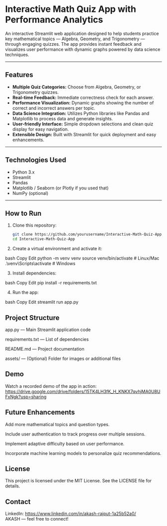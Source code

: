 # Interactive Math Quiz App with Performance Analytics

An interactive Streamlit web application designed to help students practice key mathematical topics — Algebra, Geometry, and Trigonometry — through engaging quizzes. The app provides instant feedback and visualizes user performance with dynamic graphs powered by data science techniques.

---

## Features

- **Multiple Quiz Categories:** Choose from Algebra, Geometry, or Trigonometry quizzes.
- **Real-time Feedback:** Immediate correctness check for each answer.
- **Performance Visualization:** Dynamic graphs showing the number of correct and incorrect answers per topic.
- **Data Science Integration:** Utilizes Python libraries like Pandas and Matplotlib to process data and generate insights.
- **User-friendly Interface:** Simple dropdown selections and clean quiz display for easy navigation.
- **Extensible Design:** Built with Streamlit for quick deployment and easy enhancements.

---

## Technologies Used

- Python 3.x
- Streamlit
- Pandas
- Matplotlib / Seaborn (or Plotly if you used that)
- NumPy (optional)
  
---

## How to Run

1. Clone this repository:
   ```bash
   git clone https://github.com/yourusername/Interactive-Math-Quiz-App.git
   cd Interactive-Math-Quiz-App

2. Create a virtual environment and activate it:

bash
Copy
Edit
python -m venv venv
source venv/bin/activate  # Linux/Mac
.\venv\Scripts\activate   # Windows

3. Install dependencies:

bash
Copy
Edit
pip install -r requirements.txt

4. Run the app:

bash
Copy
Edit
streamlit run app.py

## Project Structure
app.py — Main Streamlit application code

requirements.txt — List of dependencies

README.md — Project documentation

assets/ — (Optional) Folder for images or additional files

## Demo

Watch a recorded demo of the app in action: https://drive.google.com/drive/folders/15TK4LH3fK_H_KNKX7qvhjMA0U8UFxNgk?usp=sharing

## Future Enhancements
Add more mathematical topics and question types.

Include user authentication to track progress over multiple sessions.

Implement adaptive difficulty based on user performance.

Incorporate machine learning models to personalize quiz recommendations.

## License
This project is licensed under the MIT License. See the LICENSE file for details.

## Contact
LinkedIn: https://www.linkedin.com/in/akash-rajput-1a25b52a0/    
AKASH — feel free to connect!



